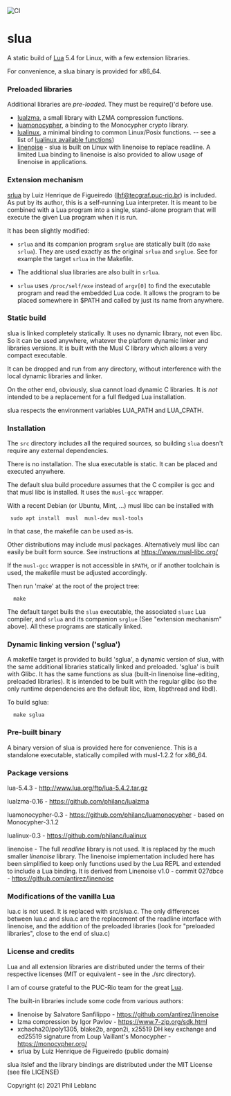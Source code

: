 ![CI](https://github.com/philanc/slua/workflows/CI/badge.svg)

# slua

A static build of [Lua](http://www.lua.org/) 5.4 for Linux, with a few extension libraries.

For convenience, a slua binary is provided for x86_64.

### Preloaded libraries

Additional libraries are *pre-loaded*. They must be require()'d before use.

- [lualzma](https://github.com/philanc/lualzma), a small library with LZMA compression functions.
- [luamonocypher](https://github.com/philanc/luamonocypher), a binding to the Monocypher crypto library.
- [lualinux](https://github.com/philanc/lualinux), a minimal binding to common Linux/Posix functions. -- see a list of [lualinux available functions](https://github.com/philanc/lualinux#available-functions))
- [linenoise](src/linenoise.md) - slua is built on Linux with linenoise to replace readline. A limited Lua binding to linenoise is also provided to allow usage of linenoise in applications.


### Extension mechanism

[srlua](https://webserver2.tecgraf.puc-rio.br/~lhf/ftp/lua/#srlua) by Luiz Henrique de Figueiredo (lhf@tecgraf.puc-rio.br) is included. As put by its author, this is a self-running Lua interpreter.  It is meant to be combined with a Lua program  into a single, stand-alone program that  will execute the given Lua program when it is run.

It has been slightly modified:

* `srlua` and its companion program `srglue` are statically built (do `make srlua`). They are used exactly as the original `srlua` and `srglue`. See for example the target `srlua` in the Makefile.

* The additional slua libraries are also built in `srlua`.

* `srlua` uses `/proc/self/exe` instead of `argv[0]` to find the executable program and read the embedded Lua code. It allows the program to be placed somewhere in $PATH and called by just its name from anywhere. 


### Static build

slua is linked completely statically. It uses no dynamic library, not even libc.  So it can be used anywhere, whatever the platform dynamic linker and libraries versions. It is built with the Musl C library which allows a very compact executable. 

It can be dropped and run from any directory, without interference with the local dynamic libraries and linker.  

On the other end, obviously, slua cannot load dynamic C libraries. It is *not* intended to be a replacement for a full fledged Lua installation.

slua respects the environment variables LUA_PATH and LUA_CPATH.

### Installation

The `src` directory includes all the required sources, so building `slua` doesn't require any external dependencies.

There is no installation. The slua executable is static. It can be placed and executed anywhere. 

The default slua build procedure assumes that the C compiler is gcc and that musl libc is installed. It uses the `musl-gcc`  wrapper.

With a recent Debian (or Ubuntu, Mint, ...) musl libc can be installed with
```
 sudo apt install  musl  musl-dev musl-tools
 ```
 
 In that case, the makefile can be used as-is.
 
Other distributions may include musl packages. Alternatively musl libc can easily be built  form source. See instructions at https://www.musl-libc.org/

If the `musl-gcc` wrapper is not accessible in `$PATH`, or if another toolchain is used, the makefile must be adjusted accordingly.

Then run 'make' at the root of the project tree:
```
  make
```

The default target buils the `slua` executable, the associated `sluac` Lua compiler, and `srlua` and its companion `srglue` (See "extension mechanism" above). All these programs are statically linked.
 
### Dynamic linking version ('sglua')

A makefile target is provided to build 'sglua', a dynamic version of slua, with the same additional libraries statically linked and preloaded.  'sglua' is built with Glibc. It has the same functions as slua (built-in linenoise line-editing, preloaded libraries). It is intended to be built with the regular glibc (so the only runtime dependencies are the default libc, libm, libpthread and libdl). 

To build sglua:
```
  make sglua
```

### Pre-built binary

A binary version of slua is provided here for convenience. This is a standalone executable, statically compiled with musl-1.2.2 for x86_64.

### Package versions

lua-5.4.3 - http://www.lua.org/ftp/lua-5.4.2.tar.gz

lualzma-0.16 - https://github.com/philanc/lualzma

luamonocypher-0.3 - https://github.com/philanc/luamonocypher - based on Monocypher-3.1.2

lualinux-0.3 - https://github.com/philanc/lualinux

linenoise - The full *readline* library is not used. It is replaced by the much smaller *linenoise* library.  The linenoise implementation included here has been simplified to keep only functions used by the Lua REPL and extended to include a Lua binding. It is derived from Linenoise v1.0 - commit 027dbce - https://github.com/antirez/linenoise

### Modifications of the vanilla Lua

lua.c is not used. It is replaced with src/slua.c. The only differences between lua.c and slua.c are the replacement of the readline interface with linenoise, and the addition of the preloaded libraries (look for "preloaded libraries", close to the end of slua.c)

### License and credits

Lua and all extension libraries are distributed under the terms of their respective licenses (MIT or equivalent - see in the ./src directory).

I am of course grateful to the PUC-Rio team for the great [Lua](http://www.lua.org/).

The built-in libraries include some code from various authors:
- linenoise by Salvatore Sanfilippo - https://github.com/antirez/linenoise
- lzma compression by Igor Pavlov - https://www.7-zip.org/sdk.html
- xchacha20/poly1305, blake2b, argon2i, x25519 DH key exchange and ed25519 signature from Loup Vaillant's Monocypher -  https://monocypher.org/
- srlua by Luiz Henrique de Figueiredo (public domain)

slua itslef and the library bindings are distributed under the MIT License (see file LICENSE)

Copyright (c) 2021  Phil Leblanc 



